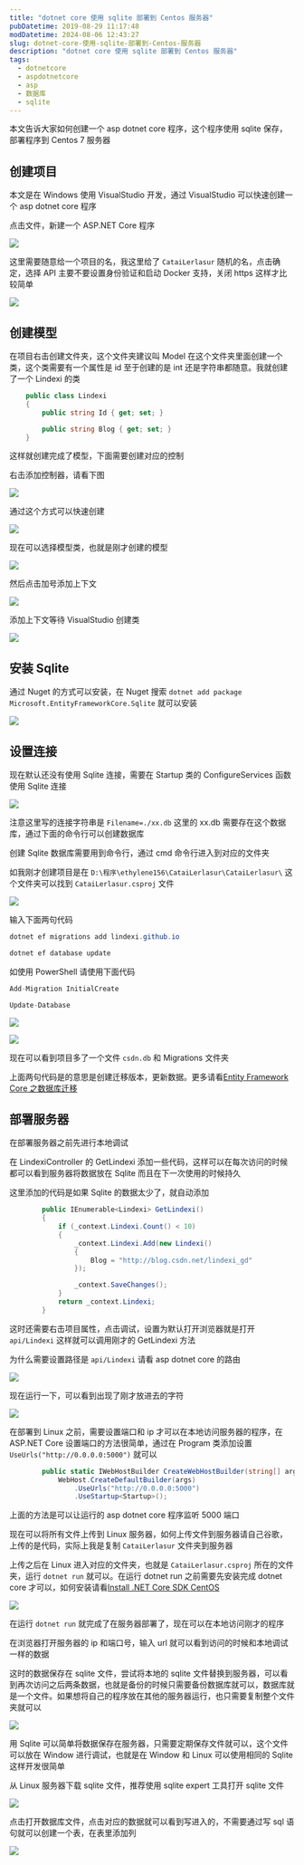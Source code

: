 ```yaml
---
title: "dotnet core 使用 sqlite 部署到 Centos 服务器"
pubDatetime: 2019-08-29 11:17:48
modDatetime: 2024-08-06 12:43:27
slug: dotnet-core-使用-sqlite-部署到-Centos-服务器
description: "dotnet core 使用 sqlite 部署到 Centos 服务器"
tags:
  - dotnetcore
  - aspdotnetcore
  - asp
  - 数据库
  - sqlite
---
```





本文告诉大家如何创建一个 asp dotnet core 程序，这个程序使用 sqlite 保存，部署程序到 Centos 7 服务器

<!--more-->


<!-- CreateTime:2019/8/29 19:17:48 -->


<!-- 标签： dotnetcore,aspdotnetcore,asp,数据库,sqlite -->

## 创建项目

本文是在 Windows 使用 VisualStudio 开发，通过 VisualStudio 可以快速创建一个 asp dotnet core 程序

点击文件，新建一个 ASP.NET Core 程序

<!-- ![](images/img-dotnet core 使用 sqlite 部署到 Centos 服务器0.png) -->

![](images/img-lindexi%2F201892720503941.png)

这里需要随意给一个项目的名，我这里给了 `CataiLerlasur` 随机的名，点击确定，选择 API 主要不要设置身份验证和启动 Docker 支持，关闭 https 这样才比较简单


<!-- ![](images/img-dotnet core 使用 sqlite 部署到 Centos 服务器1.png) -->


![](images/img-lindexi%2F2018927205122243.png)

## 创建模型

在项目右击创建文件夹，这个文件夹建议叫 Model 在这个文件夹里面创建一个类，这个类需要有一个属性是 id 至于创建的是 int 还是字符串都随意。我就创建了一个 Lindexi 的类

```csharp
    public class Lindexi
    {
        public string Id { get; set; }

        public string Blog { get; set; }
    }
```

这样就创建完成了模型，下面需要创建对应的控制

右击添加控制器，请看下图

<!-- ![](images/img-dotnet core 使用 sqlite 部署到 Centos 服务器2.png) -->

![](images/img-lindexi%2F2018927205450633.png)

通过这个方式可以快速创建

<!-- ![](images/img-dotnet core 使用 sqlite 部署到 Centos 服务器3.png) -->

![](images/img-lindexi%2F201892720555568.png)

现在可以选择模型类，也就是刚才创建的模型

<!-- ![](images/img-dotnet core 使用 sqlite 部署到 Centos 服务器4.png) -->

![](images/img-lindexi%2F2018927205635970.png)

然后点击加号添加上下文

<!-- ![](images/img-dotnet core 使用 sqlite 部署到 Centos 服务器5.png) -->

![](images/img-lindexi%2F201892720579669.png)

添加上下文等待 VisualStudio 创建类

<!-- ![](images/img-dotnet core 使用 sqlite 部署到 Centos 服务器6.png) -->

![](images/img-lindexi%2F2018927205758438.png)

## 安装 Sqlite 

通过 Nuget 的方式可以安装，在 Nuget 搜索 `dotnet add package Microsoft.EntityFrameworkCore.Sqlite` 就可以安装

<!-- ![](images/img-dotnet core 使用 sqlite 部署到 Centos 服务器7.png) -->

![](images/img-lindexi%2F201892720598596.png)

## 设置连接

现在默认还没有使用 Sqlite 连接，需要在 Startup 类的 ConfigureServices 函数使用 Sqlite 连接

<!-- ![](images/img-dotnet core 使用 sqlite 部署到 Centos 服务器8.png) -->

![](images/img-lindexi%2F201892721113181.png)

注意这里写的连接字符串是 `Filename=./xx.db` 这里的 xx.db 需要存在这个数据库，通过下面的命令行可以创建数据库

创建 Sqlite 数据库需要用到命令行，通过 cmd 命令行进入到对应的文件夹

如我刚才创建项目是在 `D:\程序\ethylene156\CataiLerlasur\CataiLerlasur\` 这个文件夹可以找到 `CataiLerlasur.csproj` 文件

<!-- ![](images/img-dotnet core 使用 sqlite 部署到 Centos 服务器9.png) -->

![](images/img-lindexi%2F2018927211144928.png)

输入下面两句代码

```csharp
dotnet ef migrations add lindexi.github.io

dotnet ef database update
```

如使用 PowerShell 请使用下面代码

```csharp
Add-Migration InitialCreate

Update-Database
```

<!-- ![](images/img-dotnet core 使用 sqlite 部署到 Centos 服务器10.png) -->

![](images/img-lindexi%2F2018927211716111.png)

<!-- ![](images/img-dotnet core 使用 sqlite 部署到 Centos 服务器11.png) -->

![](images/img-lindexi%2F2018927211716111.png)

现在可以看到项目多了一个文件 `csdn.db` 和 Migrations 文件夹

上面两句代码是的意思是创建迁移版本，更新数据。更多请看[Entity Framework Core 之数据库迁移 ](https://www.cnblogs.com/GuZhenYin/p/8579420.html )

## 部署服务器

在部署服务器之前先进行本地调试

在 LindexiController 的 GetLindexi 添加一些代码，这样可以在每次访问的时候都可以看到服务器将数据放在 Sqlite 而且在下一次使用的时候持久

这里添加的代码是如果 Sqlite 的数据太少了，就自动添加

```csharp
        public IEnumerable<Lindexi> GetLindexi()
        {
            if (_context.Lindexi.Count() < 10)
            {
                _context.Lindexi.Add(new Lindexi()
                {
                    Blog = "http://blog.csdn.net/lindexi_gd"
                });

                _context.SaveChanges();
            }
            return _context.Lindexi;
        }
```

这时还需要右击项目属性，点击调试，设置为默认打开浏览器就是打开 `api/Lindexi` 这样就可以调用刚才的 GetLindexi 方法

为什么需要设置路径是  `api/Lindexi` 请看 asp dotnet core 的路由

<!-- ![](images/img-dotnet core 使用 sqlite 部署到 Centos 服务器12.png) -->

![](images/img-lindexi%2F2018927212642225.png)

现在运行一下，可以看到出现了刚才放进去的字符

<!-- ![](images/img-dotnet core 使用 sqlite 部署到 Centos 服务器13.png) -->

![](images/img-lindexi%2F201892721287551.png)

在部署到 Linux 之前，需要设置端口和 ip 才可以在本地访问服务器的程序，在 ASP.NET Core 设置端口的方法很简单，通过在 Program 类添加设置 `UseUrls("http://0.0.0.0:5000")` 就可以

```csharp
        public static IWebHostBuilder CreateWebHostBuilder(string[] args) =>
            WebHost.CreateDefaultBuilder(args)
                .UseUrls("http://0.0.0.0:5000")
                .UseStartup<Startup>();
```

上面的方法是可以让运行的 asp dotnet core 程序监听 5000 端口

现在可以将所有文件上传到 Linux 服务器，如何上传文件到服务器请自己谷歌，上传的是代码，实际上我是复制 `CataiLerlasur` 文件夹到服务器

上传之后在 Linux 进入对应的文件夹，也就是 `CataiLerlasur.csproj` 所在的文件夹，运行 `dotnet run` 就可以。在运行 dotnet run 之前需要先安装完成 dotnet core 才可以，如何安装请看[Install .NET Core SDK  CentOS ](https://www.microsoft.com/net/download/linux-package-manager/centos/sdk-current )

<!-- ![](images/img-dotnet core 使用 sqlite 部署到 Centos 服务器14.png) -->

![](images/img-lindexi%2F2018927213232378.png)

在运行 `dotnet run` 就完成了在服务器部署了，现在可以在本地访问刚才的程序

在浏览器打开服务器的 ip 和端口号，输入 url 就可以看到访问的时候和本地调试一样的数据

这时的数据保存在 sqlite 文件，尝试将本地的 sqlite 文件替换到服务器，可以看到再次访问之后两条数据，也就是备份的时候只需要备份数据库就可以，数据库就是一个文件。如果想将自己的程序放在其他的服务器运行，也只需要复制整个文件夹就可以

<!-- ![](images/img-dotnet core 使用 sqlite 部署到 Centos 服务器15.png) -->

![](images/img-lindexi%2F201892721349331.png)

用 Sqlite 可以简单将数据保存在服务器，只需要定期保存文件就可以，这个文件可以放在 Window 进行调试，也就是在 Window 和 Linux 可以使用相同的 Sqlite 这样开发很简单

从 Linux 服务器下载 sqlite 文件，推荐使用 sqlite expert 工具打开 sqlite 文件

<!-- ![](images/img-dotnet core 使用 sqlite 部署到 Centos 服务器16.png) -->

![](images/img-lindexi%2F2018927213928437.png)

点击打开数据库文件，点击对应的数据就可以看到写进入的，不需要通过写 sql 语句就可以创建一个表，在表里添加列

<!-- ![](images/img-dotnet core 使用 sqlite 部署到 Centos 服务器17.png) -->

![](images/img-lindexi%2F201892721404323.png)

